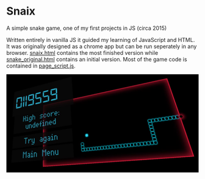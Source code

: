 # Snaix
A simple snake game, one of my first projects in JS (circa 2015)

Written entirely in vanilla JS it guided my learning of JavaScript and HTML. It was originally designed as a chrome app but can be run seperately in any browser. [snaix.html](/Snake/snaix.html) contains the most finished version while [snake_original.html](Snake/snake_original.html) contains an initial version. Most of the game code is contained in [page_script.js](Snake/page_script.js).

![Alt text](Snake/Capture.JPG?raw=true "Screenshot")


